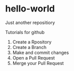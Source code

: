 # hello-world
Just another repositiory

Tutorials for github
1. Create a Rpository
2. Create a Branch
3. Make and commit changes
4. Open a Pull Request
5. Merge your Pull Request
